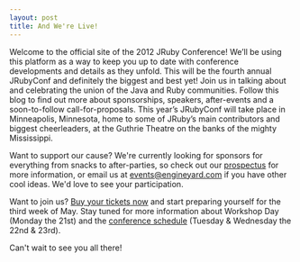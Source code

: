 ```yaml
---
layout: post
title: And We're Live!
---
```

Welcome to the official site of the 2012 JRuby Conference! We’ll be
using this platform as a way to keep you up to date with conference
developments and details as they unfold. This will be the fourth
annual JRubyConf and definitely the biggest and best yet! Join us in
talking about and celebrating the union of the Java and Ruby
communities. Follow this blog to find out more about sponsorships,
speakers, after-events and a soon-to-follow call-for-proposals. This
year’s JRubyConf will take place in Minneapolis, Minnesota, home to
some of JRuby’s main contributors and biggest cheerleaders, at the
Guthrie Theatre on the banks of the mighty Mississippi.

Want to support our cause? We're currently looking for sponsors for
everything from snacks to after-parties, so check out our [prospectus][]
for more information, or email us at [events@engineyard.com][events] if you have
other cool ideas. We'd love to see your participation.

Want to join us? [Buy your tickets now][register] and start preparing
yourself for the third week of May. Stay tuned for more information about
Workshop Day (Monday the 21st) and the [conference schedule][schedule]
(Tuesday & Wednesday the 22nd & 23rd).

Can't wait to see you all there!

[prospectus]: /jrubyconf2012-sponsor.pdf
[events]: mailto:events@engineyard.com?subject=JRubyConf%202012
[register]: http://www.eventbrite.com/event/2571529514
[schedule]: /#schedule
